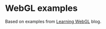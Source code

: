 # WebGL examples

Based on examples from [Learning WebGL](http://learningwebgl.com/blog/?page_id=1217) blog.

